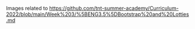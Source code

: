 Images related to https://github.com/tnt-summer-academy/Curriculum-2022/blob/main/Week%203/%5BENG3.5%5DBootstrap%20and%20Lotties.md
